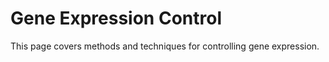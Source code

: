 # Gene Expression Control

This page covers methods and techniques for controlling gene expression.

